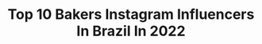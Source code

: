 ---
title: Top 10 Bakers Instagram Influencers In Brazil In 2022
description: >-
  Find top bakers Instagram influencers in Brazil in 2022. Most popular hashtags: #foodphotography #pastry #baker #instafood.
platform: Instagram
hits: 138
text_top: Discover the top-rated Instagram accounts on inBeat.
text_bottom: Our platform holds 138 Instagram influencers like this in Brazil for you to contact.
profiles:
  - username: "lindsey.ruel"
    fullname: >-
      Lindsey
    bio: >-
      Cookie baker & decorator. Wife & momma. ⬇️ Blog, e-courses, recipes, tutorials, & supplies, below. Contact via email. 📧
    location: "Brazil"
    followers: 26538
    engagement: 311
    commentsToLikes: 0.033563
    id: ck5hl8ib5jrlr0i11205zr0a0
    verified: false
    hashtags: "#cookieoftheday, #cookiedecorating, #sugarcookie, #sugarcookies"
  - username: "nat.mendonca"
    fullname: >-
      Natália Mendonça
    bio: >-
      I'll help you to become a better baker 🇬🇧 Students in 98 countries 🌏 Eu te ajudo a ser um confeiteiro melhor 🇧🇷 Alunos em 98 países 🌎
    location: "Brazil"
    followers: 141721
    engagement: 57
    commentsToLikes: 0.032485
    id: ck15swve3f7kl0i19qovu1xbc
    verified: false
    hashtags: "#tbt"
  - username: "rileyhawk"
    fullname: >-
      Riley Hawk
    bio: >-
      @bakerskateboards @lakailtd @brixton @steelmillcoffee @warish.usa
    location: "Brazil"
    followers: 327564
    engagement: 458
    commentsToLikes: 0.010398
    id: ck0ty2s53ldgc0i19bvlqx08o
    verified: false
    hashtags: "#thps, #poodsforever"
  - username: "malasnomundo"
    fullname: >-
      𝕄𝕒𝕝𝕒𝕤 𝕟𝕠 𝕞𝕦𝕟𝕕𝕠 🗺
    bio: >-
      Filipe e Gabriela 💑 🇧🇷 Compartilhando experiências de viagens 🛫
    location: "Brazil"
    followers: 6514
    engagement: 2382
    commentsToLikes: 0.058318
    id: ck0ueaw9ul17i0i194u0demz2
    verified: false
    hashtags: "#uk, #discovereurope, #visithungary, #viajar"
  - username: "chezmabi"
    fullname: >-
      O Quebra-Nozes Chez Mabi
    bio: >-
      #receitas #patisserie #foodfluffer Pâtisserie e outros contos 🇫🇷 Foodstyling | Recipe Developer 🍒
    location: "Brazil"
    followers: 6924
    engagement: 617
    commentsToLikes: 0.076055
    id: ck8t8g3mekc720j783jigm1gr
    verified: false
    hashtags: "#bakeandshare, #foodlover, #createtoinspire, #chocolate"
  - username: "turkyilmazresmi"
    fullname: >-
      Nihat Türkyılmaz 🇹🇷
    bio: >-
      Yeni Hesap 💯 İnternational Beting Editor 🔰 Ücretsiz Banko Kupon Paylaşımları İçin Takip Et & Mesaj At
    location: "Brazil"
    followers: 46135
    engagement: 108
    commentsToLikes: 0.055688
    id: ck14k1fkmn8rw0i1973szycsq
    verified: false
    hashtags: "#liliankustercakedesigner, #fabind, #cakedesigner, #ballooncaketopper"
  - username: "gsolovidal"
    fullname: >-
      Gonzalo Vidal •cozinheiro•
    bio: >-
      @la_choriceriarj @74restaurant @casas_brancas_hotel
    location: "Brazil"
    followers: 7527
    engagement: 473
    commentsToLikes: 0.031842
    id: ck5pzfbjw0p2s0i11hasfpedm
    verified: false
    hashtags: "#sweet, #lunch, #brasil, #top"
  - username: "pratofundo"
    fullname: >-
      PratoFundo por Vitor Hugo
    bio: >-
      🍪Comida + Ciência👨‍🔬 + Mercado 🛒 Vem comer um bolinho e fofocas do Maillard! 📩 contato@pratofundo.com ⬇︎RECEITAS⬇︎
    location: "Brazil"
    followers: 33155
    engagement: 299
    commentsToLikes: 0.040230
    id: ck5q1t6iucnlj0i113m4x1nwf
    verified: false
    hashtags: "#bakersofinstagram, #foodporn, #pastry, #buzzfeedfood"
  - username: "padocadoalex"
    fullname: >-
      🇧🇷 Padoca do Alex 😉🌾
    bio: >-
      🥖 Ensino fazer #Pães #Sourdough 👨🏼‍🍳 #Workshop mão na #massa #RJ e #SP 📡 #Curso #online 🌾 Vendo pães #fermentacaonatural #levain (+5521)98613-3683
    location: "Brazil"
    followers: 123027
    engagement: 197
    commentsToLikes: 0.026347
    id: ck15rjcsz87e70i191l7wrb4e
    verified: false
    hashtags: "#workshop, #pane, #bread, #naturallyleavened"
  - username: "primechefbr"
    fullname: >-
      PRIME CHEF
    bio: >-
      Importadora e Distribuidora de Acessórios para Confeitaria, Padaria e Festa. ☎️ ZAP VENDA NO ATACADO: (11) 94102-9005 VENDA NO VAREJO: (11) 97367-3381
    location: "Brazil"
    followers: 133401
    engagement: 60
    commentsToLikes: 0.415175
    id: ck6u9ljmcy7vr0j713t85sdqy
    verified: false
    hashtags: "#bolopersonalizados, #pastrylife, #primechefbr, #cakedesign"
---